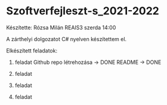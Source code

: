 # Szoftverfejleszt-s_2021-2022

Készítette: Rózsa Milán REAIS3 szerda 14:00

A zárthelyi dolgozatot C# nyelven készítettem el.

Elkészített feladatok:

1. feladat
  Github repo létrehozása -> DONE
  README -> DONE
  

2. feladat

3. feladat

5. feladat
